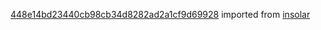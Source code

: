 [448e14bd23440cb98cb34d8282ad2a1cf9d69928](https://github.com/insolar/insolar/commit/448e14bd23440cb98cb34d8282ad2a1cf9d69928) imported from [insolar](https://github.com/insolar/insolar)
